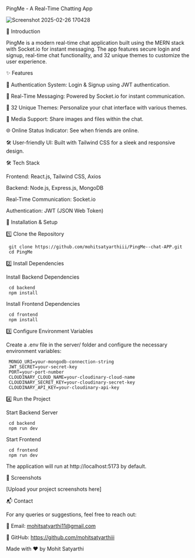 PingMe - A Real-Time Chatting App


![Screenshot 2025-02-26 170428](https://github.com/user-attachments/assets/5241e4cd-8210-408e-9859-071ae4d931b3)



🚀 Introduction

PingMe is a modern real-time chat application built using the MERN stack with Socket.io for instant messaging. The app features secure login and signup, real-time chat functionality, and 32 unique themes to customize the user experience.

✨ Features

🔐 Authentication System: Login & Signup using JWT authentication.

💬 Real-Time Messaging: Powered by Socket.io for instant communication.

🎨 32 Unique Themes: Personalize your chat interface with various themes.

📁 Media Support: Share images and files within the chat.

🌐 Online Status Indicator: See when friends are online.

🛠 User-friendly UI: Built with Tailwind CSS for a sleek and responsive design.

🛠 Tech Stack

Frontend: React.js, Tailwind CSS, Axios

Backend: Node.js, Express.js, MongoDB

Real-Time Communication: Socket.io

Authentication: JWT (JSON Web Token)


🚀 Installation & Setup

1️⃣ Clone the Repository

     git clone https://github.com/mohitsatyarthiii/PingMe--chat-APP.git
     cd PingMe

2️⃣ Install Dependencies

Install Backend Dependencies

     cd backend
     npm install

Install Frontend Dependencies

     cd frontend
     npm install

3️⃣ Configure Environment Variables

Create a .env file in the server/ folder and configure the necessary environment variables:

     MONGO_URI=your-mongodb-connection-string
     JWT_SECRET=your-secret-key
     PORT=your-port-number
     CLOUDINARY_CLOUD_NAME=your-cloudinary-cloud-name
     CLOUDINARY_SECRET_KEY=your-cloudinary-secret-key
     CLOUDINARY_API_KEY=your-cloudinary-api-key

4️⃣ Run the Project

Start Backend Server

     cd backend
     npm run dev

Start Frontend

     cd frontend
     npm run dev

The application will run at http://localhost:5173 by default.

📸 Screenshots

[Upload your project screenshots here]



📬 Contact

For any queries or suggestions, feel free to reach out:

📧 Email: mohitsatyarthi11@gmail.com

🔗 GitHub: https://github.com/mohitsatyarthiii


Made with ❤️ by Mohit Satyarthi
